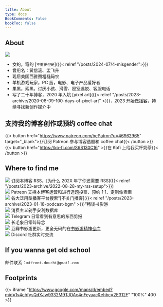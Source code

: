 ```yaml
---
title: About
type: docs
BookComments: False
bookToc: false
---
```



## About
![](https://douchi.sfo3.cdn.digitaloceanspaces.com/blog/dino_statict.png)
- 女的，弯的 [`不重要但是`]({{< relref "/posts/2024-07/4-misgender">}})
- 曾用名：黄信滚、孟飞升
- 现居美国西雅图粗糙码农
- 单机游戏玩家，PC 厨，电影、电子产品爱好者
- 果黑，索黑，讨厌小孩、滑雪、密室逃脱、客服电话
- 写了二十年博客，2020 年入坑 [pixel art]({{< relref "/posts/2023-archive/2020-08-09-100-days-of-pixel-art" >}})，2023 开始做[播客](https://blog.douchi.space/podcast-bgm)，持续寻找新创作媒介中


## 支持我的博客创作或预约 coffee chat
{{< button href="https://www.patreon.com/bePatron?u=46962965" target="_blank">}}订阅 Patreon 参与博客选题和 coffee chat{{< /button >}}
{{< button href="https://ko-fi.com/S6S130C16" >}}在 Kofi 上给我买杯奶茶{{< /button >}}

## Where to find me
[![](https://douchi.sfo3.cdn.digitaloceanspaces.com/random/logo/rss.png)](https://blog.douchi.space/index.xml) 订阅本博客 RSS，[为什么 202X 年了你还需要 RSS]({{< relref "/posts/2023-archive/2022-08-28-my-rss-setup">}}) \
[![](https://douchi.sfo3.cdn.digitaloceanspaces.com/random/logo/patreon.png)](https://www.patreon.com/bePatron?u=46962965) Patreon 支持本博客运营和进行选题投票、预约 1:1、定制像素画 \
[![](https://douchi.sfo3.cdn.digitaloceanspaces.com/random/logo/spotify.png)](https://open.spotify.com/show/3146ubWByIlxIPNNfTBCFZ) 各大泛用型播客平台搜索“[不关门播客]({{< relref "/posts/2023-archive/2023-01-18-podcast-bgm" >}})”畅谈书影游 \
[![](https://douchi.sfo3.cdn.digitaloceanspaces.com/random/logo/notion.png)](https://mtfront.notion.site/mtfront-shopping-reviews-e568ee6ebaa44b5da146cbe4ac4663eb) 消费主义剁手安利数据库 \
[![](https://douchi.sfo3.cdn.digitaloceanspaces.com/random/logo/telegram.png)](https://t.me/mtfront) Telegram 日常看到有意思的东西剪报 \
[![](https://douchi.sfo3.cdn.digitaloceanspaces.com/random/logo/mastodon.png)](https://douchi.space/@mtfront) 长毛象日常碎碎念 \
[![](https://douchi.sfo3.cdn.digitaloceanspaces.com/random/logo/douban.png)](https://www.douban.com/people/mfcndw/) 豆瓣书影游更新，更全无码的在[书影游精神仓库](https://mtfront.notion.site/2485c762efe040b988531aaa3e45ad25) \
[![](https://douchi.sfo3.cdn.digitaloceanspaces.com/random/logo/discord.png)](https://discord.gg/cESS4JpsdG) Discord 社群实时交流

## If you wanna get old school 
邮件联系：`mtfront.douchi@gmail.com`

## Footprints
{{< iframe "https://www.google.com/maps/d/embed?mid=1v4chfysQdXJw9332M9TJOAc4nFeyaac&ehbc=2E312F" "100%" 400 >}}
